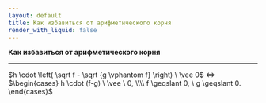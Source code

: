 ```yaml
---
layout: default
title: Как избавиться от арифметического корня
render_with_liquid: false
---
```


**Как избавиться от арифметического корня**

--- ---

$h \cdot \left( \sqrt f - \sqrt {g \vphantom f} \right) \ \vee 0$     $\Longleftrightarrow$     $\begin{cases} h \cdot (f-g) \ \vee \ 0, \\\\ f \geqslant 0, \ g \geqslant 0. \end{cases}$
